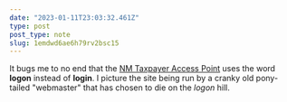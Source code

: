 ```yaml
---
date: "2023-01-11T23:03:32.461Z"
type: post 
post_type: note
slug: 1emdwd6ae6h79rv2bsc15
---
```

It bugs me to no end that the [NM Taxpayer Access Point](https://tap.state.nm.us/TAP/_/#2) uses the word **logon** instead of **login**.  I picture the site being run by a cranky old pony-tailed "webmaster" that has chosen to die on the _logon_ hill.
